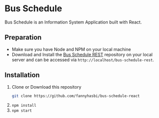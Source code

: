 # Bus Schedule
Bus Schedule is an Information System Application built with React.

## Preparation
* Make sure you have Node and NPM on your local machine
* Download and Install the [Bus Schedule REST](https://github.com/fannyhasbi/bus-schedule-rest) repository on your local server and can be accessed via `http://localhost/bus-schedule-rest`.

## Installation
1. Clone or Download this repository
   ```bash
   git clone https://github.com/fannyhasbi/bus-schedule-react
   ```
2. `npm install`
3. `npm start`